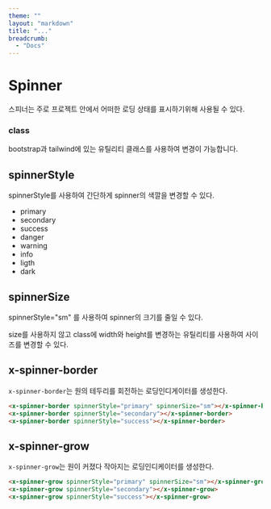 ```yaml
---
theme: ""
layout: "markdown"
title: "..."
breadcrumb:
  - "Docs"
---
```


# Spinner

스피너는 주로 프로젝트 안에서 어떠한 로딩 상태를 표시하기위해 사용될 수 있다.

### class

bootstrap과 tailwind에 있는 유틸리티 클래스를 사용하여 변경이 가능합니다.

## spinnerStyle

spinnerStyle를 사용하여 간단하게 spinner의 색깔을 변경할 수 있다.

- primary
- secondary
- success
- danger
- warning
- info
- ligth
- dark

## spinnerSize

spinnerStyle="sm" 를 사용하여 spinner의 크기를 줄일 수 있다.

size를 사용하지 않고 class에 width와 height를 변경하는 유틸리티를 사용하여 사이즈를 변경할 수 있다.

## x-spinner-border

`x-spinner-border`는 원의 테두리를 회전하는 로딩인디게이터를 생성한다.

```html
<x-spinner-border spinnerStyle="primary" spinnerSize="sm"></x-spinner-border>
<x-spinner-border spinnerStyle="secondary"></x-spinner-border>
<x-spinner-border spinnerStyle="success"></x-spinner-border>
```

## x-spinner-grow

`x-spinner-grow`는 원이 커졌다 작아지는 로딩인디케이터를 생성한다.

```html
<x-spinner-grow spinnerStyle="primary" spinnerSize="sm"></x-spinner-grow>
<x-spinner-grow spinnerStyle="secondary"></x-spinner-grow>
<x-spinner-grow spinnerStyle="success"></x-spinner-grow>
```
